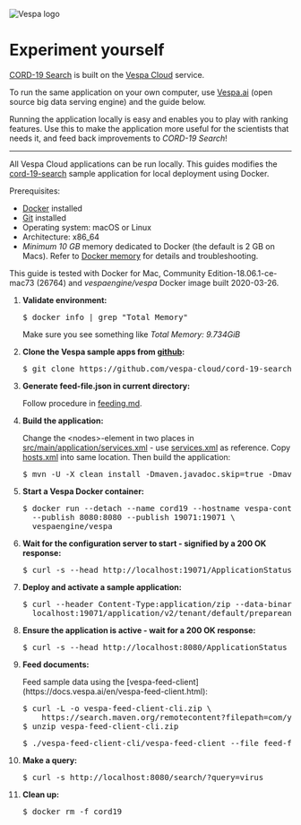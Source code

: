 <!-- Copyright Yahoo. Licensed under the terms of the Apache 2.0 license. See LICENSE in the project root. -->

![Vespa logo](https://vespa.ai/assets/vespa-logo-color.png)

# Experiment yourself
[CORD-19 Search](https://cord19.vespa.ai/) is built on the [Vespa Cloud](https://cloud.vespa.ai/) service.

To run the same application on your own computer,
use [Vespa.ai](https://vespa.ai/) (open source big data serving engine) and the guide below.

Running the application locally is easy and enables you to play with ranking features.
Use this to make the application more useful for the scientists that needs it,
and feed back improvements to _CORD-19 Search_!

----

All Vespa Cloud applications can be run locally.
This guides modifies the [cord-19-search](.)
sample application for local deployment using Docker.

Prerequisites:
* [Docker](https://docs.docker.com/engine/installation/) installed
* [Git](https://git-scm.com/downloads) installed
* Operating system: macOS or Linux
* Architecture: x86_64
* *Minimum 10 GB* memory dedicated to Docker (the default is 2 GB on Macs).
  Refer to [Docker memory](https://docs.vespa.ai/en/operations/docker-containers.html#memory)
  for details and troubleshooting.

This guide is tested with Docker for Mac, Community Edition-18.06.1-ce-mac73 (26764) and
<em>vespaengine/vespa</em> Docker image built 2020-03-26.

<ol>

<li>
    <p><strong>Validate environment:</strong></p>
<pre>
$ docker info | grep "Total Memory"
</pre>
    <p>Make sure you see something like <em>Total Memory: 9.734GiB</em></p>
</li>

<li>
    <p><strong>Clone the Vespa sample apps from
    <a href="https://github.com/vespa-engine/sample-apps">github</a>:</strong></p>
<pre data-test="exec">
$ git clone https://github.com/vespa-cloud/cord-19-search.git &amp;&amp; cd cord-19-search
</pre>
</li>

<li>
    <p><strong>Generate feed-file.json in current directory:</strong></p>
    <p>Follow procedure in <a href="feeding.md">feeding.md</a>.</p>
</li>

<li>
    <p><strong>Build the application:</strong></p>
    <p>Change the &lt;nodes&gt;-element in two places in
    <a href="src/main/application/services.xml">src/main/application/services.xml</a>
    - use <a href="https://github.com/vespa-engine/sample-apps/tree/master/album-recommendation/src/main/application/services.xml">services.xml</a>
    as reference.
    Copy <a href="https://github.com/vespa-engine/sample-apps/tree/master/album-recommendation/src/main/application/hosts.xml">hosts.xml</a>
    into same location.
    Then build the application:
    </p>
<pre data-test="exec">
$ mvn -U -X clean install -Dmaven.javadoc.skip=true -Dmaven.source.skip=true -Dmaven.test.skip=true
</pre>
</li>

<li>
    <p><strong>Start a Vespa Docker container:</strong></p>
<pre data-test="exec">
$ docker run --detach --name cord19 --hostname vespa-container \
  --publish 8080:8080 --publish 19071:19071 \
  vespaengine/vespa
</pre>
</li>

<li>
    <p><strong>Wait for the configuration server to start - signified by a 200 OK response:</strong></p>
<pre data-test="exec" data-test-wait-for="200 OK">
$ curl -s --head http://localhost:19071/ApplicationStatus
</pre>
</li>

<li>
    <p><strong>Deploy and activate a sample application:</strong></p>
<pre data-test="exec" data-test-assert-contains="prepared and activated.">
$ curl --header Content-Type:application/zip --data-binary @target/application.zip \
  localhost:19071/application/v2/tenant/default/prepareandactivate
</pre>
</li>

<li>
    <p><strong>Ensure the application is active - wait for a 200 OK response:</strong></p>
<pre data-test="exec" data-test-wait-for="200 OK">
$ curl -s --head http://localhost:8080/ApplicationStatus
</pre>
</li>

<li>
    <p><strong>Feed documents:</strong></p>
    <p>Feed sample data using the [vespa-feed-client](https://docs.vespa.ai/en/vespa-feed-client.html):</p>
<pre data-test="exec">
$ curl -L -o vespa-feed-client-cli.zip \
    https://search.maven.org/remotecontent?filepath=com/yahoo/vespa/vespa-feed-client-cli/7.527.20/vespa-feed-client-cli-7.527.20-zip.zip
$ unzip vespa-feed-client-cli.zip
</pre>
<!-- ToDo: feed a small sample file -->
<pre>
$ ./vespa-feed-client-cli/vespa-feed-client --file feed-file.json --endpoint http://localhost:8080
</pre>
</li>

<li>
    <p><strong>Make a query:</strong></p>
<pre data-test="exec" data-test-assert-contains='"resultsFull":1'>
$ curl -s http://localhost:8080/search/?query=virus
</pre>
</li>

<li>
    <p><strong>Clean up:</strong></p>
<pre data-test="after">
$ docker rm -f cord19
</pre>
</li>

</ol>
